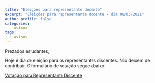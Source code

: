 ```yaml
---
title: "Eleições para representante docente"
excerpt: "Eleições para representante docente - dia 08/03/2021"
author_profile: false
categories:
  - avisos
tags:
  - avisos
---
```


Prezados estudantes,

Hoje é dia de eleição para os representantes discentes. Não deixem de contribuir. O formulário de votação segue abaixo:

[Votação para Representante Discente](https://docs.google.com/forms/d/1fFpdGSf8PaMPFi2n5Zeaf5ttY0B1WqTkrxOuYKyqvic/edit)